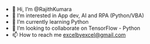 - 👋 Hi, I’m @RajithKumara
- 👀 I’m interested in App dev, AI and RPA (Python/VBA)
- 🌱 I’m currently learning Python
- 💞️ I’m looking to collaborate on TensorFlow - Python
- 📫 How to reach me excelbyexcel@gmail.com

<!---
RajithKumara/RajithKumara is a ✨ special ✨ repository because its `README.md` (this file) appears on your GitHub profile.
You can click the Preview link to take a look at your changes.
--->
